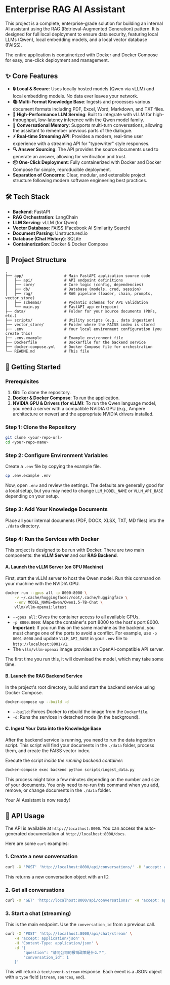# Enterprise RAG AI Assistant

This project is a complete, enterprise-grade solution for building an internal AI assistant using the RAG (Retrieval-Augmented Generation) pattern. It is designed for full local deployment to ensure data security, featuring local LLMs (Qwen), local embedding models, and a local vector database (FAISS).

The entire application is containerized with Docker and Docker Compose for easy, one-click deployment and management.

## ✨ Core Features

- **🔒 Local & Secure**: Uses locally hosted models (Qwen via vLLM) and local embedding models. No data ever leaves your network.
- **📚 Multi-Format Knowledge Base**: Ingests and processes various document formats including PDF, Excel, Word, Markdown, and TXT files.
- **🚀 High-Performance LLM Serving**: Built to integrate with vLLM for high-throughput, low-latency inference with the Qwen model family.
- **🧠 Conversational Memory**: Supports multi-turn conversations, allowing the assistant to remember previous parts of the dialogue.
- **⚡ Real-time Streaming API**: Provides a modern, real-time user experience with a streaming API for "typewriter" style responses.
- **🔍 Answer Sourcing**: The API provides the source documents used to generate an answer, allowing for verification and trust.
- **📦 One-Click Deployment**: Fully containerized with Docker and Docker Compose for simple, reproducible deployment.
- **Separation of Concerns**: Clear, modular, and extensible project structure following modern software engineering best practices.

## 🛠️ Tech Stack

- **Backend**: FastAPI
- **RAG Orchestration**: LangChain
- **LLM Serving**: vLLM (for Qwen)
- **Vector Database**: FAISS (Facebook AI Similarity Search)
- **Document Parsing**: Unstructured.io
- **Database (Chat History)**: SQLite
- **Containerization**: Docker & Docker Compose

## 📂 Project Structure

```
.
├── app/                  # Main FastAPI application source code
│   ├── api/              # API endpoint definitions
│   ├── core/             # Core logic (config, dependencies)
│   ├── db/               # Database (models, crud, session)
│   ├── rag/              # RAG pipeline (loader, chain, prompts, vector_store)
│   ├── schemas/          # Pydantic schemas for API validation
│   └── main.py           # FastAPI app entrypoint
├── data/                 # Folder for your source documents (PDFs, etc.)
├── scripts/              # Utility scripts (e.g., data ingestion)
├── vector_store/         # Folder where the FAISS index is stored
├── .env                  # Your local environment configuration (you create this)
├── .env.example          # Example environment file
├── Dockerfile            # Dockerfile for the backend service
├── docker-compose.yml    # Docker Compose file for orchestration
└── README.md             # This file
```

## 🚀 Getting Started

### Prerequisites

1.  **Git**: To clone the repository.
2.  **Docker & Docker Compose**: To run the application.
3.  **NVIDIA GPU & Drivers (for vLLM)**: To run the Qwen language model, you need a server with a compatible NVIDIA GPU (e.g., Ampere architecture or newer) and the appropriate NVIDIA drivers installed.

### Step 1: Clone the Repository

```bash
git clone <your-repo-url>
cd <your-repo-name>
```

### Step 2: Configure Environment Variables

Create a `.env` file by copying the example file.

```bash
cp .env.example .env
```

Now, open `.env` and review the settings. The defaults are generally good for a local setup, but you may need to change `LLM_MODEL_NAME` or `VLLM_API_BASE` depending on your setup.

### Step 3: Add Your Knowledge Documents

Place all your internal documents (PDF, DOCX, XLSX, TXT, MD files) into the `./data` directory.

### Step 4: Run the Services with Docker

This project is designed to be run with Docker. There are two main components: the **vLLM Server** and our **RAG Backend**.

#### A. Launch the vLLM Server (on GPU Machine)

First, start the vLLM server to host the Qwen model. Run this command on your machine with the NVIDIA GPU.

```bash
docker run --gpus all -p 8000:8000 \
    -v ~/.cache/huggingface:/root/.cache/huggingface \
    --env MODEL_NAME=Qwen/Qwen1.5-7B-Chat \
    vllm/vllm-openai:latest
```
- `--gpus all`: Gives the container access to all available GPUs.
- `-p 8000:8000`: Maps the container's port 8000 to the host's port 8000. **Important**: If you run this on the same machine as the backend, you must change one of the ports to avoid a conflict. For example, use `-p 8001:8000` and update `VLLM_API_BASE` in your `.env` file to `http://localhost:8001/v1`.
- The `vllm/vllm-openai` image provides an OpenAI-compatible API server.

The first time you run this, it will download the model, which may take some time.

#### B. Launch the RAG Backend Service

In the project's root directory, build and start the backend service using Docker Compose.

```bash
docker-compose up --build -d
```
- `--build`: Forces Docker to rebuild the image from the `Dockerfile`.
- `-d`: Runs the services in detached mode (in the background).

#### C. Ingest Your Data into the Knowledge Base

After the backend service is running, you need to run the data ingestion script. This script will find your documents in the `./data` folder, process them, and create the FAISS vector index.

Execute the script *inside the running backend container*:

```bash
docker-compose exec backend python scripts/ingest_data.py
```

This process might take a few minutes depending on the number and size of your documents. You only need to re-run this command when you add, remove, or change documents in the `./data` folder.

Your AI Assistant is now ready!

## 🔌 API Usage

The API is available at `http://localhost:8000`. You can access the auto-generated documentation at `http://localhost:8000/docs`.

Here are some `curl` examples:

### 1. Create a new conversation

```bash
curl -X 'POST' 'http://localhost:8000/api/conversations/' -H 'accept: application/json' -d ''
```
This returns a new conversation object with an ID.

### 2. Get all conversations

```bash
curl -X 'GET' 'http://localhost:8000/api/conversations/' -H 'accept: application/json'
```

### 3. Start a chat (streaming)

This is the main endpoint. Use the `conversation_id` from a previous call.

```bash
curl -X 'POST' 'http://localhost:8000/api/chat/stream' \
    -H 'accept: application/json' \
    -H 'Content-Type: application/json' \
    -d '{
        "question": "请问公司的报销政策是什么？",
        "conversation_id": 1
    }'
```
This will return a `text/event-stream` response. Each event is a JSON object with a `type` field (`stream`, `sources`, `end`).
